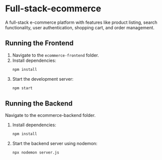 # Full-stack-ecommerce

A full-stack e-commerce platform with features like product listing, search functionality, user authentication, shopping cart, and order management.

## Running the Frontend
1. Navigate to the `ecommerce-frontend` folder.
2. Install dependencies:
   ```bash
   npm install
   ```
3. Start the development server:
   ```bash
   npm start
   ```


## Running the Backend

Navigate to the ecommerce-backend folder.
1. Install dependencies:
   ```bash
   npm install
   ```
2. Start the backend server using nodemon:
   ```bash
   npx nodemon server.js
   ```
